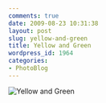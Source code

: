 ```yaml
---
comments: true
date: 2009-08-23 10:31:38
layout: post
slug: yellow-and-green
title: Yellow and Green
wordpress_id: 1964
categories:
- PhotoBlog
---
```


![Yellow and Green](http://ryanfitzer.com/main/wp-content/uploads/2009/08/pasadena-14.jpg)
